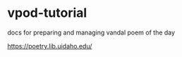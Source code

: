 # vpod-tutorial

docs for preparing and managing vandal poem of the day

https://poetry.lib.uidaho.edu/
